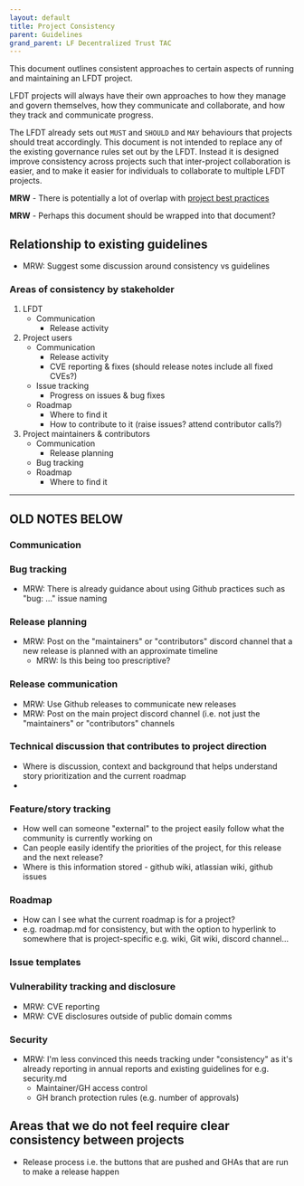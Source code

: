 ```yaml
---
layout: default
title: Project Consistency
parent: Guidelines
grand_parent: LF Decentralized Trust TAC
---
```

[//]: # (SPDX-License-Identifier: CC-BY-4.0)

This document outlines consistent approaches to certain aspects of running and maintaining an LFDT project.

LFDT projects will always have their own approaches to how they manage and govern themselves, how they
communicate and collaborate, and how they track and communicate progress.

The LFDT already sets out `MUST` and `SHOULD` and `MAY` behaviours that projects should treat accordingly. This document
is not intended to replace any of the existing governance rules set out by the LFDT. Instead it is designed improve
consistency across projects such that inter-project collaboration is easier, and to make it easier for individuals to
collaborate to multiple LFDT projects.

**MRW** - There is potentially a lot of overlap with [project best practices](./project-best-practices.md)

**MRW** - Perhaps this document should be wrapped into that document?

## Relationship to existing guidelines

 - MRW: Suggest some discussion around consistency vs guidelines

### Areas of consistency by stakeholder

1. LFDT
   - Communication
      - Release activity
3. Project users
   - Communication
      - Release activity
      - CVE reporting & fixes (should release notes include all fixed CVEs?)
   - Issue tracking
      - Progress on issues & bug fixes
   - Roadmap
      - Where to find it
      - How to contribute to it (raise issues? attend contributor calls?)
5. Project maintainers & contributors
   - Communication
      - Release planning
   - Bug tracking
   - Roadmap
      - Where to find it 


---
**OLD NOTES BELOW**
---

### Communication

### Bug tracking

 - MRW: There is already guidance about using Github practices such as "bug: ..." issue naming

### Release planning

 - MRW: Post on the "maintainers" or "contributors" discord channel that a new release is planned with an approximate timeline
   - MRW: Is this being too prescriptive?

### Release communication

 - MRW: Use Github releases to communicate new releases
 - MRW: Post on the main project discord channel (i.e. not just the "maintainers" or "contributors" channels

### Technical discussion that contributes to project direction

 - Where is discussion, context and background that helps understand story prioritization and the current roadmap
 - 

### Feature/story tracking

 - How well can someone "external" to the project easily follow what the community is currently working on
 - Can people easily identify the priorities of the project, for this release and the next release?
 - Where is this information stored - github wiki, atlassian wiki, github issues

### Roadmap

 - How can I see what the current roadmap is for a project?
 - e.g. roadmap.md for consistency, but with the option to hyperlink to somewhere that is project-specific e.g. wiki, Git wiki, discord channel...

### Issue templates

### Vulnerability tracking and disclosure

 - MRW: CVE reporting
 - MRW: CVE disclosures outside of public domain comms

### Security

 - MRW: I'm less convinced this needs tracking under "consistency" as it's already reporting in annual reports and existing guidelines for e.g. security.md
   - Maintainer/GH access control
   - GH branch protection rules (e.g. number of approvals)

## Areas that we do not feel require clear consistency between projects

 - Release process i.e. the buttons that are pushed and GHAs that are run to make a release happen
